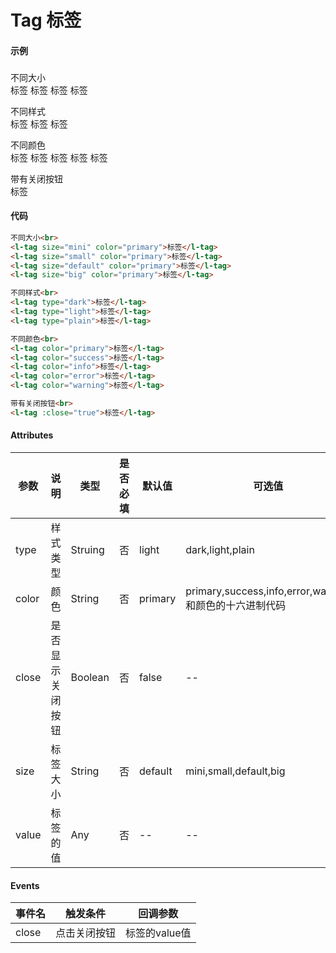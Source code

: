 # Tag 标签

#### 示例
###

不同大小<br>
<l-tag size="mini" color="primary">标签</l-tag>
<l-tag size="small" color="primary">标签</l-tag>
<l-tag size="default" color="primary">标签</l-tag>
<l-tag size="big" color="primary">标签</l-tag>

不同样式<br>
<l-tag type="dark">标签</l-tag>
<l-tag type="light">标签</l-tag>
<l-tag type="plain">标签</l-tag>

不同颜色<br>
<l-tag color="primary">标签</l-tag>
<l-tag color="success">标签</l-tag>
<l-tag color="info">标签</l-tag>
<l-tag color="error">标签</l-tag>
<l-tag color="warning">标签</l-tag>

带有关闭按钮<br>
<l-tag :close="true">标签</l-tag>

#### 代码
```html
不同大小<br>
<l-tag size="mini" color="primary">标签</l-tag>
<l-tag size="small" color="primary">标签</l-tag>
<l-tag size="default" color="primary">标签</l-tag>
<l-tag size="big" color="primary">标签</l-tag>

不同样式<br>
<l-tag type="dark">标签</l-tag>
<l-tag type="light">标签</l-tag>
<l-tag type="plain">标签</l-tag>

不同颜色<br>
<l-tag color="primary">标签</l-tag>
<l-tag color="success">标签</l-tag>
<l-tag color="info">标签</l-tag>
<l-tag color="error">标签</l-tag>
<l-tag color="warning">标签</l-tag>

带有关闭按钮<br>
<l-tag :close="true">标签</l-tag>
```

#### Attributes
| 参数 | 说明 | 类型 | 是否必填 | 默认值 | 可选值 |
| ---  | --- | ---  | ---      | ---   | ---   |
| type | 样式类型 | Struing | 否 | light | dark,light,plain |
| color | 颜色 | String | 否 | primary | primary,success,info,error,warning和颜色的十六进制代码 |
| close | 是否显示关闭按钮 | Boolean | 否 | false | -- |
| size | 标签大小 | String | 否 | default | mini,small,default,big |
| value | 标签的值 | Any | 否 | -- | -- |


#### Events
| 事件名 | 触发条件 | 回调参数 |
|  ---  | ---  | ---  | 
| close | 点击关闭按钮 | 标签的value值 |
